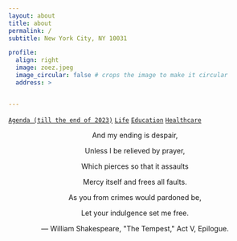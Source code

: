 ```yaml
---
layout: about
title: about
permalink: /
subtitle: New York City, NY 10031

profile:
  align: right
  image: zoez.jpeg
  image_circular: false # crops the image to make it circular
  address: >


---
```


[`Agenda (till the end of 2023)`](https://brook-smash-1a0.notion.site/Log-43e222f3a13c417b97b777d3f479b9f8) [`Life`](https://brook-smash-1a0.notion.site/A-Life-5d091e1b1f1a4468807f1d22b9df0953) [`Education`](https://brook-smash-1a0.notion.site/Education-f6206a2ceffc48e08ecc24d6c44c19b9) [`Healthcare`](https://brook-smash-1a0.notion.site/Healthcare-8a762fdc3eb94631b0902ee34dd1c071)

<div align="center">
  
  <p>And my ending is despair,</p>

  <p>Unless I be relieved by prayer,</p>

  <p>Which pierces so that it assaults</p>

  <p>Mercy itself and frees all faults.</p>

  <p>As you from crimes would pardoned be,</p>

  <p>Let your indulgence set me free.</p>

  <p>— William Shakespeare, "The Tempest," Act V, Epilogue.</p>
 
</div>

